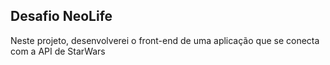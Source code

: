 

## Desafio NeoLife 

Neste projeto, desenvolverei o front-end de uma aplicação que se conecta com
a API de StarWars

